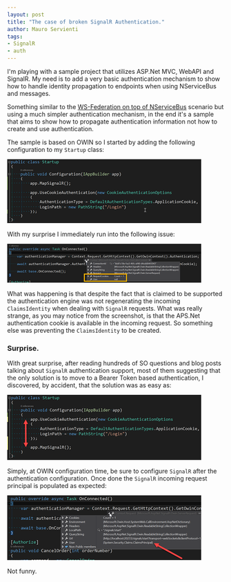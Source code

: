 ```yaml
---
layout: post
title: "The case of broken SignalR Authentication."
author: Mauro Servienti
tags:
- SignalR
- auth
---
```


I'm playing with a sample project that utilizes ASP.Net MVC, WebAPI and SignalR. My need is to add a very basic authentication mechanism to show how to handle identity propagation to endpoints when using NServiceBus and messages.

Something similar to the [WS-Federation on top of NServiceBus](http://milestone.topics.it/2012/06/ws-federation-on-top-of-nservicebus.html) scenario but using a much simpler authentication mechanism, in the end it's a sample that aims to show how to propagate authentication information not how to create and use authentication.

The sample is based on OWIN so I started by adding the following configuration to my `Startup` class:

![OWIN basic Startup configuration](/img/the-case-of-broken-signalr-authentication/startup-config.png)

With my surprise I immediately run into the following issue:

![Missing identity](/img/the-case-of-broken-signalr-authentication/user-is-missing.png)

What was happening is that despite the fact that is claimed to be supported the authentication engine was not regenerating the incoming `ClaimsIdentity` when dealing with `SignalR` requests. What was really strange, as you may notice from the screenshot, is that the APS.Net authentication cookie is available in the incoming request. So something else was preventing the `ClaimsIdentity` to be created.

### Surprise.

With great surprise, after reading hundreds of SO questions and blog posts talking about `SignalR` authentication support, most of them suggesting that the only solution is to move to a Bearer Token based authentication, I discovered, by accident, that the solution was as easy as:

![Correct statrtup configuration](/img/the-case-of-broken-signalr-authentication/correct-startup-config.png)

Simply, at OWIN configuration time, be sure to configure `SignalR` after the authentication configuration. Once done the `SignalR` incoming request principal is populated as expected:

![Valid identity](/img/the-case-of-broken-signalr-authentication/valid-claims-identity.png)

Not funny.

